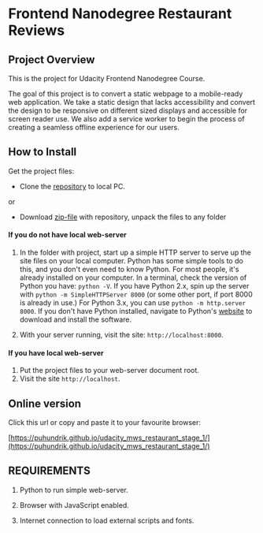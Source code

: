 # Frontend Nanodegree Restaurant Reviews

## Project Overview

This is the project for Udacity Frontend Nanodegree Course.

The goal of this project is to convert a static webpage to a mobile-ready web application. We take a static design that lacks accessibility and convert the design to be responsive on different sized displays and accessible for screen reader use. We also add a service worker to begin the process of creating a seamless offline experience for our users. 

## How to Install

Get the project files:

* Clone the [repository](https://github.com/puhundrik/udacity_feedreader_testing.git) to local PC.

or

* Download [zip-file](https://github.com/puhundrik/udacity_feedreader_testing/archive/master.zip) with repository, unpack the files to any folder

#### If you do not have local web-server

1. In the folder with project, start up a simple HTTP server to serve up the site files on your local computer. Python has some simple tools to do this, and you don't even need to know Python. For most people, it's already installed on your computer.
In a terminal, check the version of Python you have: `python -V`. If you have Python 2.x, spin up the server with `python -m SimpleHTTPServer 8000` (or some other port, if port 8000 is already in use.) For Python 3.x, you can use `python -m http.server 8000`. If you don't have Python installed, navigate to Python's [website](https://www.python.org/) to download and install the software.

2. With your server running, visit the site: `http://localhost:8000`.

#### If you have local web-server
1. Put the project files to your web-server document root.
2. Visit the site `http://localhost`.

## Online version

Click this url or copy and paste it to your favourite browser:

[https://puhundrik.github.io/udacity_mws_restaurant_stage_1/](https://puhundrik.github.io/udacity_mws_restaurant_stage_1/)

## REQUIREMENTS

1. Python to run simple web-server.

2. Browser with JavaScript enabled.

3. Internet connection to load external scripts and fonts.